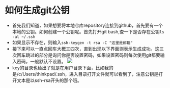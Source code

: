 # 如何生成git公钥  
* 首先我们知道，如果想要将本地仓库repository连接到github，首先要有一个本地的公钥。如何创建一个公钥呢。首先打开git bash,查一下是否存在公钥`ls -al ~/.ssh`  
* 如果显示不存在，则输入`ssh-keygen -t rsa -C "这里是邮箱"`
* 接下来可以一直点回车大概三四次，直到出现以下界面则表示生成成功。这三次回车跳过的部分是询问你是否设置密码，如果设置密码则每次使用git都要输入密码，一般默认不设置。
![](https://upload-images.jianshu.io/upload_images/17736870-95ff64448402b7a9.png?imageMogr2/auto-orient/strip%7CimageView2/2/w/1240)  
* key的目录也给出了就是在用户目录下面，比如我的是/c/Users/thinkpad/.ssh，进入目录打开文件就可以看到了，注意公钥是打开文本是以ssh-rsa开头的那个哦。
